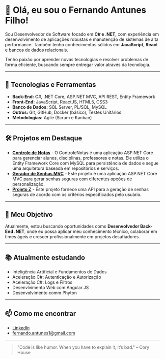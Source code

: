 # 👋 Olá, eu sou o Fernando Antunes Filho!

Sou Desenvolvedor de Software focado em **C# e .NET**, com experiência em desenvolvimento de aplicações robustas e manutenção de sistemas de alta performance. Também tenho conhecimentos sólidos em **JavaScript**, **React** e bancos de dados relacionais.

Tenho paixão por aprender novas tecnologias e resolver problemas de forma eficiente, buscando sempre entregar valor através da tecnologia.

---

## 🚀 Tecnologias e Ferramentas

- **Back-End:** C#, .NET Core, ASP.NET MVC, API REST, Entity Framework
- **Front-End:** JavaScript, ReactJS, HTML5, CSS3
- **Banco de Dados:** SQL Server, PL/SQL, MySQL
- **Outros:** Git, GitHub, Docker (básico), Testes Unitários
- **Metodologias:** Agile (Scrum e Kanban)

---

## 🛠️ Projetos em Destaque

- [**Controle de Notas**]([https://github.com/FernandoAntunesFilho/ProjetoX](https://github.com/FernandoAntunesFilho/ControleNotas)) - O ControleNotas é uma aplicação ASP.NET Core para gerenciar alunos, disciplinas, professores e notas. Ele utiliza o Entity Framework Core com MySQL para persistência de dados e segue uma arquitetura baseada em repositórios e serviços.
- [**Gerador de Senhas MVC**]([https://github.com/FernandoAntunesFilho/ProjetoY](https://github.com/FernandoAntunesFilho/GeradorSenhasMVC)) - Este projeto é uma aplicação ASP.NET Core MVC para gerar senhas seguras com diferentes opções de personalização.
- [**Projeto Z**]([https://github.com/FernandoAntunesFilho/ProjetoZ](https://github.com/FernandoAntunesFilho/GeradorSenhas)) - Este projeto fornece uma API para a geração de senhas seguras de acordo com os critérios especificados pelo usuário.

---

## 🎯 Meu Objetivo

Atualmente, estou buscando oportunidades como **Desenvolvedor Back-End .NET**, onde eu possa aplicar meu conhecimento técnico, colaborar em times ágeis e crescer profissionalmente em projetos desafiadores.

---

## 📚 Atualmente estudando

- Inteligência Artificial e Fundamentos de Dados
- Aceleração C#: Autenticação e Autorização
- Aceleração C#: Logs e Filtros
- Desenvlvimento Web com Angular JS
- Desenvolvimento comm Phyton

---

## 📫 Como me encontrar

- [LinkedIn](https://www.linkedin.com/in/fernandoantunesfilho/)
- fernando.antunes1@gmail.com

---

> "Code is like humor. When you have to explain it, it’s bad." – Cory House
